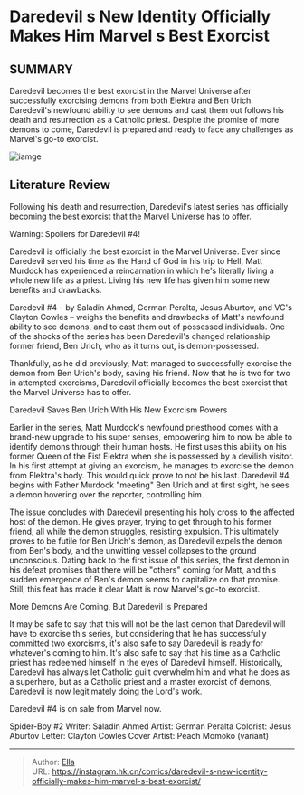 # Daredevil s New Identity Officially Makes Him Marvel s Best Exorcist


## SUMMARY 



  Daredevil becomes the best exorcist in the Marvel Universe after successfully exorcising demons from both Elektra and Ben Urich.   Daredevil&#39;s newfound ability to see demons and cast them out follows his death and resurrection as a Catholic priest.   Despite the promise of more demons to come, Daredevil is prepared and ready to face any challenges as Marvel&#39;s go-to exorcist.  

![iamge](https://static1.srcdn.com/wordpress/wp-content/uploads/2023/12/daredevil-exorcism.jpg)

## Literature Review

Following his death and resurrection, Daredevil&#39;s latest series has officially becoming the best exorcist that the Marvel Universe has to offer. 




Warning: Spoilers for Daredevil #4!




Daredevil is officially t​​​he ​best exorcist in the Marvel Universe. Ever since Daredevil served his time as the Hand of God in his trip to Hell, Matt Murdock has experienced a reincarnation in which he&#39;s literally living a whole new life as a priest. Living his new life has given him some new benefits and drawbacks.

Daredevil #4 – by Saladin Ahmed, German Peralta, Jesus Aburtov, and VC&#39;s Clayton Cowles – weighs the benefits and drawbacks of Matt&#39;s newfound ability to see demons, and to cast them out of possessed individuals. One of the shocks of the series has been Daredevil&#39;s changed relationship former friend, Ben Urich, who as it turns out, is demon-possessed.

          

Thankfully, as he did previously, Matt managed to successfully exorcise the demon from Ben Urich&#39;s body, saving his friend. Now that he is two for two in attempted exorcisms, Daredevil officially becomes the best exorcist that the Marvel Universe has to offer.





 Daredevil Saves Ben Urich With His New Exorcism Powers 
          

Earlier in the series, Matt Murdock&#39;s newfound priesthood comes with a brand-new upgrade to his super senses, empowering him to now be able to identify demons through their human hosts. He first uses this ability on his former Queen of the Fist Elektra when she is possessed by a devilish visitor. In his first attempt at giving an exorcism, he manages to exorcise the demon from Elektra&#39;s body. This would quick prove to not be his last. Daredevil #4 begins with Father Murdock &#34;meeting&#34; Ben Urich and at first sight, he sees a demon hovering over the reporter, controlling him.

The issue concludes with Daredevil presenting his holy cross to the affected host of the demon. He gives prayer, trying to get through to his former friend, all while the demon struggles, resisting expulsion. This ultimately proves to be futile for Ben Urich&#39;s demon, as Daredevil expels the demon from Ben&#39;s body, and the unwitting vessel collapses to the ground unconscious. Dating back to the first issue of this series, the first demon in his defeat promises that there will be &#34;others&#34; coming for Matt, and this sudden emergence of Ben&#39;s demon seems to capitalize on that promise. Still, this feat has made it clear Matt is now Marvel&#39;s go-to exorcist.






 More Demons Are Coming, But Daredevil Is Prepared 
          

It may be safe to say that this will not be the last demon that Daredevil will have to exorcise this series, but considering that he has successfully committed two exorcisms, it&#39;s also safe to say Daredevil is ready for whatever&#39;s coming to him. It&#39;s also safe to say that his time as a Catholic priest has redeemed himself in the eyes of Daredevil himself. Historically, Daredevil has always let Catholic guilt overwhelm him and what he does as a superhero, but as a Catholic priest and a master exorcist of demons, Daredevil is now legitimately doing the Lord&#39;s work.



Daredevil #4 is on sale from Marvel now.







 Spider-Boy #2                 Writer: Saladin Ahmed   Artist: German Peralta   Colorist: Jesus Aburtov   Letter: Clayton Cowles   Cover Artist: Peach Momoko (variant)      




---

> Author: [Ella](https://instagram.hk.cn/)  
> URL: https://instagram.hk.cn/comics/daredevil-s-new-identity-officially-makes-him-marvel-s-best-exorcist/  

